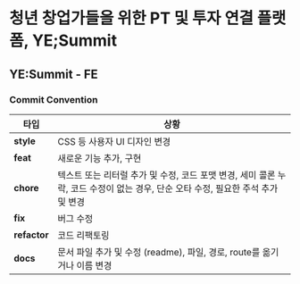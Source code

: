 # 청년 창업가들을 위한 PT 및 투자 연결 플랫폼, YE;Summit

## YE:Summit - FE
### Commit Convention
| 타입 | 상황 |
| --- | --- |
| **style** | CSS 등 사용자 UI 디자인 변경 |
| **feat** | 새로운 기능 추가, 구현 |
| **chore** | 텍스트 또는 리터럴 추가 및 수정, 코드 포맷 변경, 세미 콜론 누락, 코드 수정이 없는 경우, 단순 오타 수정, 필요한 주석 추가 및 변경 |
| **fix** | 버그 수정 |
| **refactor** | 코드 리팩토링 |
| **docs** | 문서 파일 추가 및 수정 (readme), 파일, 경로, route를 옮기거나 이름 변경 |
